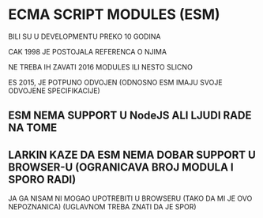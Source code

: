 # ECMA SCRIPT MODULES (ESM)

BILI SU U DEVELOPMENTU PREKO 10 GODINA

CAK 1998 JE POSTOJALA REFERENCA O NJIMA

NE TREBA IH ZAVATI 2016 MODULES ILI NESTO SLICNO

ES 2015, JE POTPUNO ODVOJEN (ODNOSNO ESM IMAJU SVOJE ODVOJENE SPECIFIKACIJE)

## ESM NEMA SUPPORT U NodeJS ALI LJUDI RADE NA TOME

## LARKIN KAZE DA ESM NEMA DOBAR SUPPORT U BROWSER-U (OGRANICAVA BROJ MODULA I SPORO RADI)

JA GA NISAM NI MOGAO UPOTREBITI U BROWSERU (TAKO DA MI JE OVO NEPOZNANICA) (UGLAVNOM TREBA ZNATI DA JE SPOR)